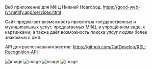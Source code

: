Веб приложение для МФЦ Нижний Новгород.
https://good-web-ivr.netlify.app/services.html

Сайт предлагает возможность просмотра государственных и муниципальных услуг, предлагаемых МФЦ, в упрощённом виде, с картинками, а также даёт возможность поиска улсуг людям более знакомым с ржя.

API для распознавания жестов:
https://github.com/CatDevelop/RSL-Recognition-API


![image](https://github.com/Elheid/IVR_good_web/assets/115392171/4593e46b-97c3-465b-9a4a-ad14720e21a8)
![image](https://github.com/Elheid/IVR_good_web/assets/115392171/3e399f5b-ba79-45ba-ac01-2e7e2ed802ee)
![image](https://github.com/Elheid/IVR_good_web/assets/115392171/aaf220af-f4e6-4762-8626-27bfdbcb3569)
![image](https://github.com/Elheid/IVR_good_web/assets/115392171/8923b2f1-8a9e-43a7-81a6-f1936a90202e)

